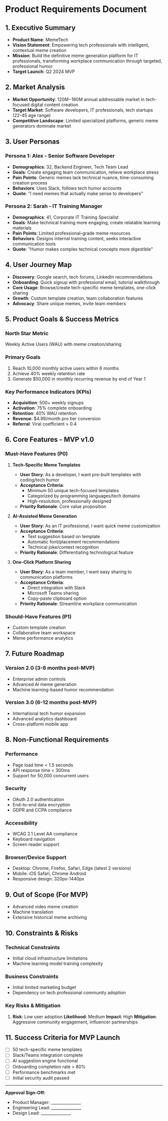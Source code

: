 # Product Requirements Document

## 1. Executive Summary
- **Product Name**: MemeTech
- **Vision Statement**: Empowering tech professionals with intelligent, contextual meme creation
- **Mission**: Build the definitive meme generation platform for IT professionals, transforming workplace communication through targeted, professional humor
- **Target Launch**: Q2 2024 MVP

## 2. Market Analysis
- **Market Opportunity**: $120M-$180M annual addressable market in tech-focused digital content creation
- **Target Market**: Software developers, IT professionals, tech startups (22-45 age range)
- **Competitive Landscape**: Limited specialized platforms, generic meme generators dominate market

## 3. User Personas

### Persona 1: Alex - Senior Software Developer
- **Demographics**: 32, Backend Engineer, Tech Team Lead
- **Goals**: Create engaging team communication, relieve workplace stress
- **Pain Points**: Generic memes lack technical nuance, time-consuming creation process
- **Behaviors**: Uses Slack, follows tech humor accounts
- **Quote**: "I need memes that actually make sense to developers"

### Persona 2: Sarah - IT Training Manager
- **Demographics**: 41, Corporate IT Training Specialist
- **Goals**: Make technical training more engaging, create relatable learning materials
- **Pain Points**: Limited professional-grade meme resources
- **Behaviors**: Designs internal training content, seeks interactive communication tools
- **Quote**: "Humor makes complex technical concepts more digestible"

## 4. User Journey Map
- **Discovery**: Google search, tech forums, LinkedIn recommendations
- **Onboarding**: Quick signup with professional email, tutorial walkthrough
- **Core Usage**: Browse/create tech-specific meme templates, one-click sharing
- **Growth**: Custom template creation, team collaboration features
- **Advocacy**: Share unique memes, invite team members

## 5. Product Goals & Success Metrics

### North Star Metric
Weekly Active Users (WAU) with meme creation/sharing

### Primary Goals
1. Reach 10,000 monthly active users within 6 months
2. Achieve 40% weekly retention rate
3. Generate $50,000 in monthly recurring revenue by end of Year 1

### Key Performance Indicators (KPIs)
- **Acquisition**: 500+ weekly signups
- **Activation**: 75% complete onboarding
- **Retention**: 40% WAU retention
- **Revenue**: $4.99/month pro tier conversion
- **Referral**: Viral coefficient > 0.4

## 6. Core Features - MVP v1.0

### Must-Have Features (P0)

1. **Tech-Specific Meme Templates**
   - **User Story**: As a developer, I want pre-built templates with coding/tech humor
   - **Acceptance Criteria**:
     * Minimum 50 unique tech-focused templates
     * Categorized by programming languages/tech domains
     * High-resolution, professionally designed
   - **Priority Rationale**: Core value proposition

2. **AI-Assisted Meme Generation**
   - **User Story**: As an IT professional, I want quick meme customization
   - **Acceptance Criteria**:
     * Text suggestion based on template
     * Automatic font/placement recommendations
     * Technical joke/context recognition
   - **Priority Rationale**: Differentiating technological feature

3. **One-Click Platform Sharing**
   - **User Story**: As a team member, I want easy sharing to communication platforms
   - **Acceptance Criteria**:
     * Direct integration with Slack
     * Microsoft Teams sharing
     * Copy-paste clipboard option
   - **Priority Rationale**: Streamline workplace communication

### Should-Have Features (P1)
- Custom template creation
- Collaborative team workspace
- Meme performance analytics

## 7. Future Roadmap

### Version 2.0 (3-6 months post-MVP)
- Enterprise admin controls
- Advanced AI meme generation
- Machine learning-based humor recommendation

### Version 3.0 (6-12 months post-MVP)
- International tech humor expansion
- Advanced analytics dashboard
- Cross-platform mobile app

## 8. Non-Functional Requirements

### Performance
- Page load time < 1.5 seconds
- API response time < 300ms
- Support for 50,000 concurrent users

### Security
- OAuth 2.0 authentication
- End-to-end data encryption
- GDPR and CCPA compliance

### Accessibility
- WCAG 2.1 Level AA compliance
- Keyboard navigation
- Screen reader support

### Browser/Device Support
- Desktop: Chrome, Firefox, Safari, Edge (latest 2 versions)
- Mobile: iOS Safari, Chrome Android
- Responsive design: 320px-1440px

## 9. Out of Scope (For MVP)
- Advanced video meme creation
- Machine translation
- Extensive historical meme archiving

## 10. Constraints & Risks

### Technical Constraints
- Initial cloud infrastructure limitations
- Machine learning model training complexity

### Business Constraints
- Initial limited marketing budget
- Dependency on tech professional community adoption

### Key Risks & Mitigation
1. **Risk**: Low user adoption
   **Likelihood**: Medium
   **Impact**: High
   **Mitigation**: Aggressive community engagement, influencer partnerships

## 11. Success Criteria for MVP Launch
- [ ] 50 tech-specific meme templates
- [ ] Slack/Teams integration complete
- [ ] AI suggestion engine functional
- [ ] Onboarding completion rate > 80%
- [ ] Performance benchmarks met
- [ ] Initial security audit passed

---

**Approval Sign-Off:**
- Product Manager: _______________
- Engineering Lead: _______________
- Design Lead: _______________